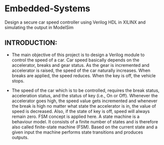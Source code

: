 # Embedded-Systems

Design a secure car speed controller using Verilog HDL in XILINX and simulating the output in ModelSim

## INTRODUCTION:
* The main objective of this project is to design a Verilog module to control the speed of a car. Car speed basically depends on the accelerator, breaks and gear status. As the gear is incremented and accelerator is raised, the speed of the car naturally increases. When breaks are applied, the speed reduces. When the key is off, the vehicle stops.

* The speed of the car which is to be controlled, requires the break status, acceleration status, and the status of key (i.e., On or Off). Whenever the accelerator goes high, the speed value gets incremented and whenever the break is high no matter what state the accelerator is in, the value of speed is decreased. Also, if the state of key is off, speed will always remain zero. FSM concept is applied here. A state machine is a behaviour model. It consists of a finite number of states and is therefore also called finite-state machine (FSM). Based on the current  state and a given input the machine performs state transitions and produces outputs.
